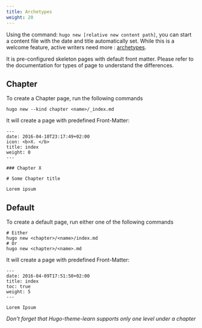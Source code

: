 ```yaml
---
title: Archetypes
weight: 20
---
```


Using the command: `hugo new [relative new content path]`, you can start a content file with the date and title automatically set. While this is a welcome feature, active writers need more : [archetypes](https://gohugo.io/content/archetypes/).

It is pre-configured skeleton pages with default front matter. Please refer to the documentation for types of page to understand the differences.

## Chapter

To create a Chapter page, run the following commands

```
hugo new --kind chapter <name>/_index.md
```

It will create a page with predefined Front-Matter:

    ---
    date: 2016-04-10T23:17:49+02:00
    icon: <b>X. </b>
    title: index
    weight: 0
    ---

    ### Chapter X

    # Some Chapter title

    Lorem ipsum


## Default

To create a default page, run either one of the following commands

```
# Either
hugo new <chapter>/<name>/index.md
# Or
hugo new <chapter>/<name>.md
```

It will create a page with predefined Front-Matter:

    ---
    date: 2016-04-09T17:51:50+02:00
    title: index
    toc: true
    weight: 5
    ---

    Lorem Ipsum

*Don't forget that Hugo-theme-learn supports only one level under a chapter*
